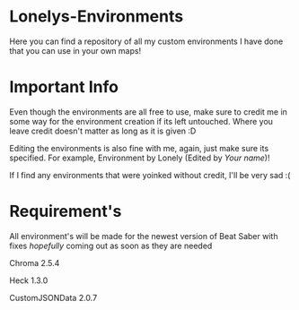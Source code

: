 # Lonelys-Environments
Here you can find a repository of all my custom environments I have done that you can use in your own maps!

<h1> Important Info</h1>
     Even though the environments are all free to use, make sure to credit me in some way for the environment creation if its left untouched. Where you leave credit doesn't matter
     as long as it is given :D 
     
  Editing the environments is also fine with me, again, just make sure its specified. For example, Environment by Lonely (Edited by *Your name*)! 
 
 If I find any environments that were yoinked without credit, I'll be very sad :(

<h1> Requirement's</h1>

All environment's will be made for the newest version of Beat Saber with fixes *hopefully* coming out as soon as they are needed


Chroma 2.5.4

Heck 1.3.0

CustomJSONData 2.0.7

     

